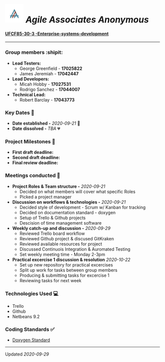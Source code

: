 # <img src="triple-a.jpeg" alt="drawing" style="width:auto; height:60px; "/> *Agile  Associates Anonymous*

#### [UFCF85-30-3 -Enterprise-systems-development](https://github.com/19ATF77/AAA-documentation)

***
### Group members :shipit:
- **Lead Testers:**   
  - George Greenfield - **17025822**
  - James Jeremiah - **17042447**
- **Lead Developers:**  
  - Micah Hobby - **17027531**
  - Rodrigo Sanchez - **17044007**
- **Technical Lead:**  
  - Robert Barclay - **17043773**

### Key Dates :date:
- **Date established -** *2020-09-21* :tada:
- **Date dissolved -** *TBA* :broken_heart:

### Project Milestones :passport_control:
- **First draft deadline:**
- **Second draft deadline:**
- **Final review deadline:**

### Meetings conducted :notebook:
- **Project Roles & Team structure -** *2020-09-21*
  - Decided on what members will cover what specific Roles
  - Picked a project manager
- **Discussion on workflows & technologies -** *2020-09-21*
  - Decided style of development - Scrum w/ Kanban for tracking
  - Decided on documentation standard - doxygen
  - Setup of Trello & Github projects
  - Descision of time management software
- **Weekly catch-up and discussion -** *2020-09-29*
  - Reviewed Trello board workflow
  - Reviewed Github project & discused GitKraken
  - Reviewed available resources for project
  - Discussed Continuois Integration & Auromated Testing
  - Set weekly meeting time - Monday 2-3pm
- **Practical excercise 1 discussion & resolution** *2020-10-22*
  - Set up new repository for practical excercises
  - Split up work for tasks between group members
  - Producing & submitting tasks for excercise 1
  - Reviewing tasks for next week

### Technologies Used :computer:
- Trello
- Github
- Netbeans 9.2

### Coding Standards :white_check_mark:
- [Doxygen Standard](https://www.doxygen.nl/manual/docblocks.html)
***

Updated *2020-09-29*
